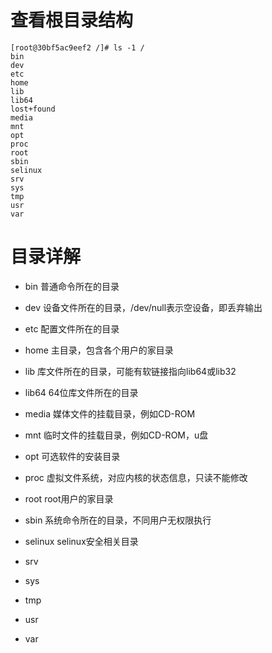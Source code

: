 # 查看根目录结构
```
[root@30bf5ac9eef2 /]# ls -1 /
bin
dev
etc
home
lib
lib64
lost+found
media
mnt
opt
proc
root
sbin
selinux
srv
sys
tmp
usr
var

```

# 目录详解
- bin
普通命令所在的目录

- dev
设备文件所在的目录，/dev/null表示空设备，即丢弃输出

- etc
配置文件所在的目录

- home
主目录，包含各个用户的家目录

- lib
库文件所在的目录，可能有软链接指向lib64或lib32

- lib64
64位库文件所在的目录

- media
媒体文件的挂载目录，例如CD-ROM

- mnt
临时文件的挂载目录，例如CD-ROM，u盘

- opt
可选软件的安装目录

- proc
虚拟文件系统，对应内核的状态信息，只读不能修改

- root
root用户的家目录

- sbin
系统命令所在的目录，不同用户无权限执行

- selinux
selinux安全相关目录

- srv
- sys
- tmp
- usr
- var
